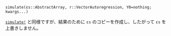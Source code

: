 ```
simulate(εs::AbstractArray, r::VectorAutoregression, Y0=nothing; kwargs...)
```

[`simulate!`](@ref) と同様ですが、結果のために `εs` のコピーを作成し、したがって `εs` を上書きしません。
